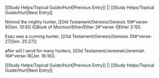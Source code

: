 [[Study Helps/Topical Guide/Hunt|Previous Entry]]  ||  [[Study Helps/Topical Guide/Hurt|Next Entry]]

 Nimrod the mighty hunter, [[Old Testament/Genesis/Genesis 10#^verse-9|Gen. 10:9]] ([[Book of Mormon/Ether/Ether 2#^verse-1|Ether 2:1]]).

 Esau was a cunning hunter, [[Old Testament/Genesis/Genesis 25#^verse-27|Gen. 25:27]].

 after will I send for many hunters, [[Old Testament/Jeremiah/Jeremiah 16#^verse-16|Jer. 16:16]].

[[Study Helps/Topical Guide/Hunt|Previous Entry]]  ||  [[Study Helps/Topical Guide/Hurt|Next Entry]]